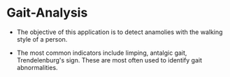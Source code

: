# Gait-Analysis

- The objective of this application is to detect anamolies with the walking style of a person.

- The most common indicators include limping, antalgic gait, Trendelenburg's sign. These are most often used to identify gait abnormalities.
